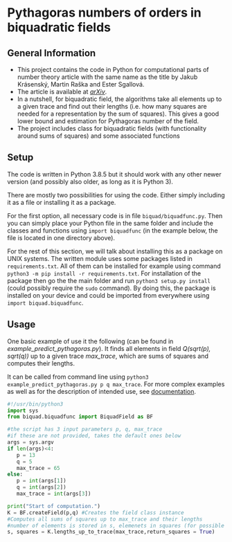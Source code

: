 # Pythagoras numbers of orders in biquadratic fields

## General Information
- This project contains the code in Python for computational parts of number theory article with the same name as the title by Jakub Krásenský, Martin Raška and Ester Sgallová.
- The article is available at [_arXiv_](https://arxiv.org/abs/2105.08860).
- In a nutshell, for biquadratic field, the algorithms take all elements up to a given trace and find out their lengths (i.e. how many squares are needed for a representation by the sum of squares). This gives a good lower bound and estimation for Pythagoras number of the field.
- The project includes class for biquadratic fields (with functionality around sums of squares) and some associated functions


## Setup
The code is written in Python 3.8.5 but it should work with any other newer version (and possibly also older, as long as it is Python 3).

There are mostly two possibilities for using the code. Either simply including it as a file or installing it as a package.

For the first option, all necessary code is in file `biquad/biquadfunc.py`. Then you can simply place your Python file in the same folder and include the classes and functions using `import biquadfunc` (in the example below, the file is located in one directory above).

For the rest of this section, we will talk about installing this as a package on UNIX systems.
The written module uses some packages listed in `requirements.txt`. All of them can be installed for example using command `python3 -m pip install -r requirements.txt`. 
For installation of the package then go the the main folder and run `python3 setup.py install` (could possibly require the `sudo` command). By doing this, the package is installed on your device and could be imported from everywhere using `import biquad.biquadfunc`.



## Usage
One basic example of use it the following (can be found in _example_predict_pythagoras.py_). It finds all elements in field _Q(sqrt(_p_), sqrt(_q_))_ up to a given trace _max_trace_, which are sums of squares and computes their lengths.

It can be called from command line using `python3 example_predict_pythagoras.py p q max_trace`.
For more complex examples as well as for the description of intended use, see [documentation](documentation.md).

```python
#!/usr/bin/python3
import sys
from biquad.biquadfunc import BiquadField as BF

#the script has 3 input parameters p, q, max_trace
#if these are not provided, takes the default ones below
args = sys.argv
if len(args)<4:
   p = 13
   q = 5
   max_trace = 65
else:
   p = int(args[1])
   q = int(args[2])
   max_trace = int(args[3])

print("Start of computation.")
K = BF.createField(p,q) #Creates the field class instance
#Computes all sums of squares up to max_trace and their lengths
#number of elements is stored in s, elemenets in squares (for possible further use)
s, squares = K.lengths_up_to_trace(max_trace,return_squares = True)
```



